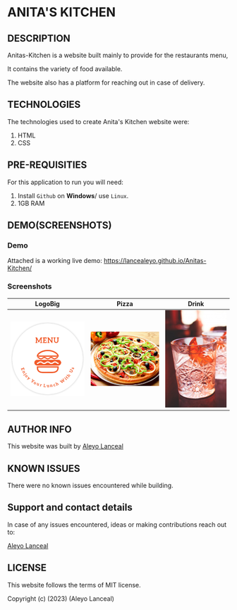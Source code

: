 # ANITA'S KITCHEN

## DESCRIPTION

Anitas-Kitchen is a website built mainly to provide for the restaurants menu,

It contains the variety of food available.

The website also has a platform for reaching out in case of delivery.

## TECHNOLOGIES

The technologies used to create Anita's Kitchen website were:

1. HTML
2. CSS

## PRE-REQUISITIES

For this application to run you will need:

1. Install `Github` on **Windows**/ use `Linux`.
2. 1GB RAM

## DEMO(SCREENSHOTS)

### Demo
Attached is a working live demo: https://lancealeyo.github.io/Anitas-Kitchen/

### Screenshots
| LogoBig | Pizza | Drink|
|---------|-------|------|
|![LogoBig](Anitas-kitchen/logoBig.png)|![Pizza](Anitas-kitchen/fastfood/chickenPizza.jpg)|![Drink](Anitas-kitchen/drink2.jpg)|

## AUTHOR INFO

This website was built by [Aleyo Lanceal](https://github.com/Lancealeyo/Anitas-Kitchen.git)

## KNOWN ISSUES

There were no known issues encountered while building.

## Support and contact details

In case of any issues encountered, ideas or making contributions reach out to:

[Aleyo Lanceal](https://github.com/Lancealeyo/Anitas-Kitchen.git)

## LICENSE

This website follows the terms of MIT license.

Copyright (c) (2023) (Aleyo Lanceal)



